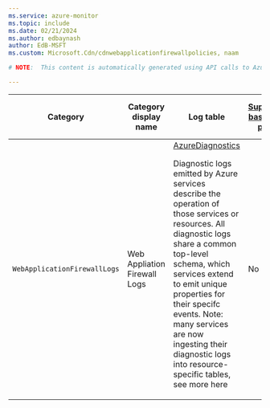 ```yaml
---
ms.service: azure-monitor
ms.topic: include
ms.date: 02/21/2024
ms.author: edbaynash
author: EdB-MSFT
ms.custom: Microsoft.Cdn/cdnwebapplicationfirewallpolicies, naam

# NOTE:  This content is automatically generated using API calls to Azure. Any edits made on these files will be overwritten in the next run of the script. 

---
```

  
  
|Category|Category display name| Log table| [Supports basic log plan](/azure/azure-monitor/logs/basic-logs-configure?tabs=portal-1#compare-the-basic-and-analytics-log-data-plans)|[Supports ingestion-time transformation](/azure/azure-monitor/essentials/data-collection-transformations)| Example queries |Costs to export|
|---|---|---|---|---|---|---|
|`WebApplicationFirewallLogs` |Web Appliation Firewall Logs |[AzureDiagnostics](/azure/azure-monitor/reference/tables/azurediagnostics)<p>Diagnostic logs emitted by Azure services describe the operation of those services or resources. All diagnostic logs share a common top-level schema, which services extend to emit unique properties for their specifc events. Note: many services are now ingesting their diagnostic logs into resource-specific tables, see more here|No|No|[Queries](/azure/azure-monitor/reference/queries/azurediagnostics#queries-for-microsoftcdn)|No |